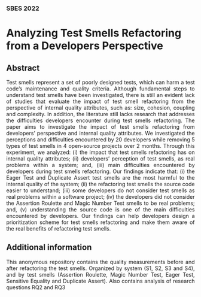 <h3 align="left"> SBES 2022 </h3>

<h1 align="left"> Analyzing Test Smells Refactoring from a Developers Perspective </h1>

<h2 align="left"> Abstract </h2>

<p align="justify">
Test smells represent a set of poorly designed tests, which can harm
a test code’s maintenance and quality criteria. Although fundamental 
steps to understand test smells have been investigated, there
is still an evident lack of studies that evaluate the impact of test
smell refactoring from the perspective of internal quality attributes,
such as: size, cohesion, coupling and complexity. In addition, the
literature still lacks research that addresses the difficulties developers 
encounter during test smells refactoring. The paper aims to
investigate the impact of test smells refactoring from developers’
perspective and internal quality attributes. We investigated the
perceptions and difficulties encountered by 20 developers while
removing 5 types of test smells in 4 open-source projects over 2
months. Through this experiment, we analyzed: (i) the impact that
test smells refactoring has on internal quality attributes; (ii) developers’ 
perception of test smells, as real problems within a system;
and, (iii) main difficulties encountered by developers during test
smells refactoring. Our findings indicate that: (i) the Eager Test and
Duplicate Assert test smells are the most harmful to the internal
quality of the system; (ii) the refactoring test smells the source
code easier to understand; (iii) some developers do not consider
test smells as real problems within a software project; (iv) the developers
did not consider the Assertion Roulette and Magic Number
Test smells to be real problems; and, (v) understanding the source
code is one of the main difficulties encountered by developers. Our
findings can help developers design a prioritization scheme for test
smells refactoring and make them aware of the real benefits of
refactoring test smells.
</p>


<h2 align="left"> Additional information </h2>

<p align="justify">
This anonymous repository contains the quality measurements before and after refactoring the test smells. Organized by system (S1, S2, S3 and S4), and by test smells (Assertion Roulette, Magic Number Test, Eager Test, Sensitive Equality and Duplicate Assert). Also contains analysis of research questions RQ2 and RQ3
</p>
